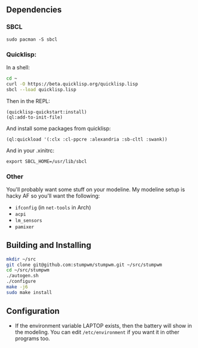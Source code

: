## Dependencies

### SBCL

`sudo pacman -S sbcl`

### Quicklisp:

In a shell:

```bash
cd ~
curl -O https://beta.quicklisp.org/quicklisp.lisp
sbcl --load quicklisp.lisp
```

Then in the REPL:

```common-lisp
(quicklisp-quickstart:install)
(ql:add-to-init-file)
```

And install some packages from quicklisp:

```common-lisp
(ql:quickload '(:clx :cl-ppcre :alexandria :sb-cltl :swank))
```

And in your .xinitrc:
```
export SBCL_HOME=/usr/lib/sbcl
```

### Other

You'll probably want some stuff on your modeline. My modeline setup is hacky AF so you'll want the following:

- `ifconfig` (in `net-tools` in Arch)
- `acpi`
- `lm_sensors`
- `pamixer`

## Building and Installing

```bash
mkdir ~/src
git clone git@github.com:stumpwm/stumpwm.git ~/src/stumpwm
cd ~/src/stumpwm
./autogen.sh
./configure
make -j6
sudo make install
```

## Configuration

- If the environment variable LAPTOP exists, then the battery will show in the modeling. You can edit `/etc/environment` if you want it in other programs too.
